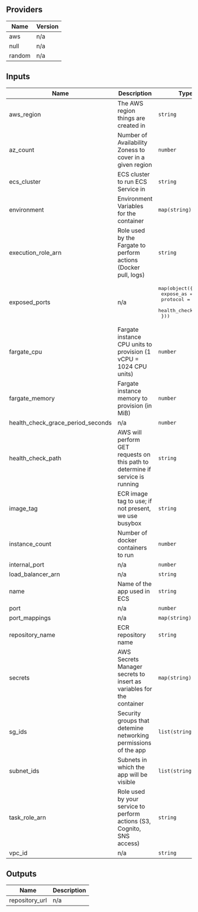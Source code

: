 ## Providers

| Name | Version |
|------|---------|
| aws | n/a |
| null | n/a |
| random | n/a |

## Inputs

| Name | Description | Type | Default | Required |
|------|-------------|------|---------|:-----:|
| aws\_region | The AWS region things are created in | `string` | n/a | yes |
| az\_count | Number of Availability Zoness to cover in a given region | `number` | `2` | no |
| ecs\_cluster | ECS cluster to run ECS Service in | `string` | n/a | yes |
| environment | Environment Variables for the container | `map(string)` | `{}` | no |
| execution\_role\_arn | Role used by the Fargate to perform actions (Docker pull, logs) | `string` | n/a | yes |
| exposed\_ports | n/a | <pre>map(object({<br>    expose_as    = number<br>    protocol     = string<br>    health_check = any<br>  }))</pre> | n/a | yes |
| fargate\_cpu | Fargate instance CPU units to provision (1 vCPU = 1024 CPU units) | `number` | `512` | no |
| fargate\_memory | Fargate instance memory to provision (in MiB) | `number` | `1024` | no |
| health\_check\_grace\_period\_seconds | n/a | `number` | `15` | no |
| health\_check\_path | AWS will perform GET requests on this path to determine if service is running | `string` | `"/"` | no |
| image\_tag | ECR image tag to use; if not present, we use busybox | `string` | n/a | yes |
| instance\_count | Number of docker containers to run | `number` | `3` | no |
| internal\_port | n/a | `number` | n/a | yes |
| load\_balancer\_arn | n/a | `string` | n/a | yes |
| name | Name of the app used in ECS | `string` | n/a | yes |
| port | n/a | `number` | n/a | yes |
| port\_mappings | n/a | `map(string)` | n/a | yes |
| repository\_name | ECR repository name | `string` | n/a | yes |
| secrets | AWS Secrets Manager secrets to insert as variables for the container | `map(string)` | `{}` | no |
| sg\_ids | Security groups that detemine networking permissions of the app | `list(string)` | n/a | yes |
| subnet\_ids | Subnets in which the app will be visible | `list(string)` | n/a | yes |
| task\_role\_arn | Role used by your service to perform actions (S3, Cognito, SNS access) | `string` | n/a | yes |
| vpc\_id | n/a | `string` | n/a | yes |

## Outputs

| Name | Description |
|------|-------------|
| repository\_url | n/a |

